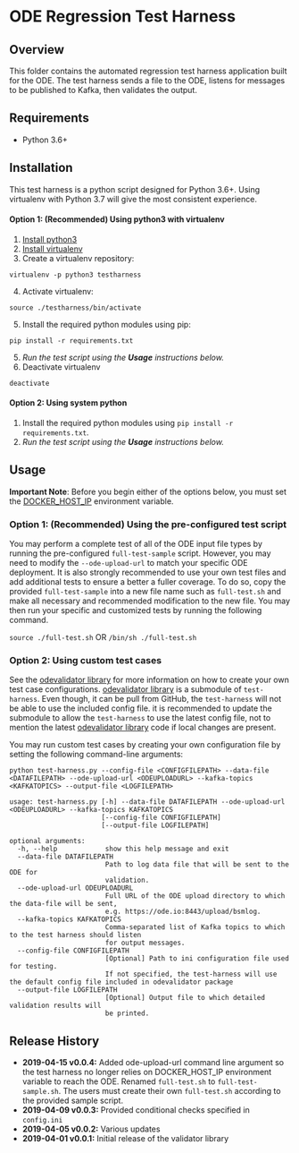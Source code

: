 # ODE Regression Test Harness

## Overview

This folder contains the automated regression test harness application built for the ODE. The test harness sends a file to the ODE, listens for messages to be published to Kafka, then validates the output.

## Requirements

- Python 3.6+

## Installation

This test harness is a python script designed for Python 3.6+. Using virtualenv with Python 3.7 will give the most consistent experience.

#### Option 1: (Recommended) Using python3 with virtualenv

1. [Install python3](https://realpython.com/installing-python/)
2. [Install virtualenv](https://virtualenv.pypa.io/en/stable/installation/)
3. Create a virtualenv repository:
```
virtualenv -p python3 testharness
```
4. Activate virtualenv:
```
source ./testharness/bin/activate
```
5. Install the required python modules using pip:
```
pip install -r requirements.txt
```
5. _Run the test script using the **Usage** instructions below._
6. Deactivate virtualenv
```
deactivate
```

#### Option 2: Using system python

1. Install the required python modules using `pip install -r requirements.txt`.
2.  _Run the test script using the **Usage** instructions below._

## Usage

**Important Note**: Before you begin either of the options below, you must set the [DOCKER_HOST_IP](https://github.com/usdot-jpo-ode/jpo-ode/wiki/Docker-management#obtaining-docker_host_ip) environment variable.

### Option 1:  (Recommended) Using the pre-configured test script

You may perform a complete test of all of the ODE input file types by running the pre-configured `full-test-sample` script.
However, you may need to modify the `--ode-upload-url` to match your specific ODE deployment. It is also strongly recommended
to use your own test files and add additional tests to ensure a better a fuller coverage. To do so, copy the provided
`full-test-sample` into a new file name such as `full-test.sh` and make all necessary and recommended modification to the new file.
You may then run your specific and customized tests by running the following command.

`source ./full-test.sh` OR `/bin/sh ./full-test.sh`

### Option 2: Using custom test cases

See the [odevalidator library](https://github.com/usdot-jpo-ode/ode-output-validator-library) for more information on how to create your own test case configurations.
[odevalidator library](https://github.com/usdot-jpo-ode/ode-output-validator-library) is a submodule of `test-harness`. Even though, it can be
pull from GitHub, the `test-harness` will not be able to use the included config file. 
it is recommended to update the submodule to allow the `test-harness` to use the latest config file, not to mention
the latest [odevalidator library](https://github.com/usdot-jpo-ode/ode-output-validator-library) code if local changes are present.

You may run custom test cases by creating your own configuration file by setting the following command-line arguments:

`python test-harness.py --config-file <CONFIGFILEPATH> --data-file <DATAFILEPATH> --ode-upload-url <ODEUPLOADURL> --kafka-topics <KAFKATOPICS> --output-file <LOGFILEPATH>`

```
usage: test-harness.py [-h] --data-file DATAFILEPATH --ode-upload-url <ODEUPLOADURL> --kafka-topics KAFKATOPICS
                       [--config-file CONFIGFILEPATH]
                       [--output-file LOGFILEPATH]

optional arguments:
  -h, --help            show this help message and exit
  --data-file DATAFILEPATH
                        Path to log data file that will be sent to the ODE for
                        validation.
  --ode-upload-url ODEUPLOADURL
						Full URL of the ODE upload directory to which the data-file will be sent, 
						e.g. https://ode.io:8443/upload/bsmlog.
  --kafka-topics KAFKATOPICS
                        Comma-separated list of Kafka topics to which to the test harness should listen
                        for output messages.
  --config-file CONFIGFILEPATH
                        [Optional] Path to ini configuration file used for testing.
						If not specified, the test-harness will use the default config file included in odevalidator package
  --output-file LOGFILEPATH
                        [Optional] Output file to which detailed validation results will
                        be printed.
```

## Release History
- **2019-04-15 v0.0.4:** Added ode-upload-url command line argument so the test harness no longer relies on DOCKER_HOST_IP environment variable to reach the ODE. Renamed `full-test.sh` to `full-test-sample.sh`. The users must create their own `full-test.sh` according to the provided sample script.
- **2019-04-09 v0.0.3:** Provided conditional checks specified in `config.ini`
- **2019-04-05 v0.0.2:** Various updates
- **2019-04-01 v0.0.1:** Initial release of the validator library
